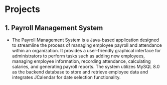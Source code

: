 # Projects

## 1. Payroll Management System
- The Payroll Management System is a Java-based application designed to streamline the process of managing employee payroll and attendance within an organization. It provides a user-friendly graphical interface for administrators to perform tasks such as adding new employees, managing employee information, recording attendance, calculating salaries, and generating payroll reports. The system utilizes MySQL 8.0 as the backend database to store and retrieve employee data and integrates JCalendar for date selection functionality.
